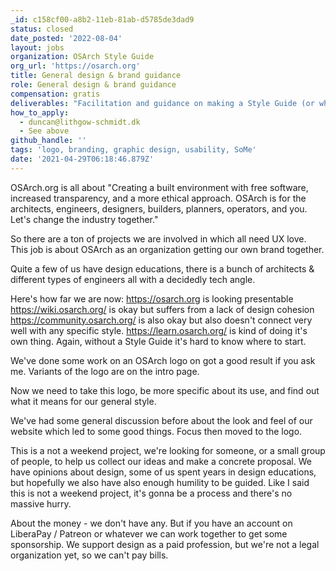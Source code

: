 ```yaml
---
_id: c158cf00-a8b2-11eb-81ab-d5785de3dad9
status: closed
date_posted: '2022-08-04'
layout: jobs
organization: OSArch Style Guide
org_url: 'https://osarch.org'
title: General design & brand guidance
role: General design & brand guidance
compensation: gratis
deliverables: "Facilitation and guidance on making a Style Guide (or whatever it should be called) that we can keep referring to and updating as we bring new projects online. It would include things like:\r\n\r\n* logo (the curve design is fixed but we're still discussing the implementation of colors/background etc)\r\n* color scheme (the red of the logo is one color)\r\n* fonts (we have Open Sans for all headers, and Lato for all body texts\r\n* usability guidance\r\n* Examples for website/SoMe/forum/wiki/print/video/newsletter"
how_to_apply:
  - duncan@lithgow-schmidt.dk
  - See above
github_handle: ''
tags: 'logo, branding, graphic design, usability, SoMe'
date: '2021-04-29T06:18:46.879Z'
---
```

OSArch.org is all about "Creating a built environment with free software, increased transparency, and a more ethical approach. OSArch is for the architects, engineers, designers, builders, planners, operators, and you. Let's change the industry together."

So there are a ton of projects we are involved in which all need UX love. This job is about OSArch as an organization getting our own brand together.

Quite a few of us have design educations, there is a bunch of architects & different types of engineers all with a decidedly tech angle.

Here's how far we are now:
https://osarch.org is looking presentable
https://wiki.osarch.org/ is okay but suffers from a lack of design cohesion
https://community.osarch.org/ is also okay but also doesn't connect very well with any specific style.
https://learn.osarch.org/ is kind of doing it's own thing. Again, without a Style Guide it's hard to know where to start.

We've done some work on an OSArch logo on got a good result if you ask me. Variants of the logo are on the intro page.

Now we need to take this logo, be more specific about its use, and find out what it means for our general style.

We've had some general discussion before about the look and feel of our website which led to some good things. Focus then moved to the logo.

This is a not a weekend project, we're looking for someone, or a small group of people, to help us collect our ideas and make a concrete proposal. We have opinions about design, some of us spent years in design educations, but hopefully we also have also enough humility to be guided. Like I said this is not a weekend project, it's gonna be a process and there's no massive hurry.

About the money - we don't have any. But if you have an account on LiberaPay / Patreon or whatever we can work together to get some sponsorship. We support design as a paid profession, but we're not a legal organization yet, so we can't pay bills.

